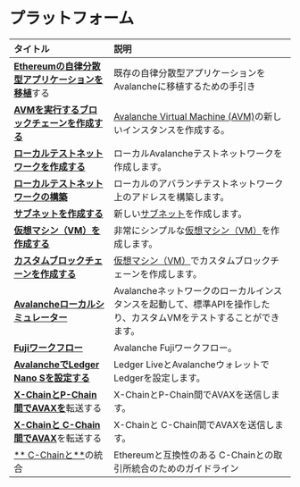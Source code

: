 # プラットフォーム

| タイトル | 説明 |
| :--- | :--- |
| [**Ethereumの自律分散型アプリケーションを移植**](launch-your-ethereum-dapp.md)する | 既存の自律分散型アプリケーションをAvalancheに移植するための手引き |
| [**AVMを実行するブロックチェーンを作成する**](create-avm-blockchain.md) | [Avalanche Virtual Machine (AVM)](../../../learn/platform-overview/#exchange-chain-x-chain)の新しいインスタンスを作成する。 |
| [**ローカルテストネットワークを作成する**](create-a-local-test-network.md) | ローカルAvalancheテストネットワークを作成します。 |
| [**ローカルテストネットワークの構築**](fund-a-local-test-network.md) | ローカルのアバランチテストネットワーク上のアドレスを構築します。 |
| [**サブネットを作成する**](create-a-subnet.md) | 新しい[サブネット](../../../learn/platform-overview/#subnets)を作成します。 |
| [**仮想マシン（VM）を作成する**](create-a-virtual-machine-vm.md) | 非常にシンプルな[仮想マシン（VM）](../../../learn/platform-overview/#virtual-machines)を作成します。 |
| [**カスタムブロックチェーンを作成する**](create-custom-blockchain.md) | [仮想マシン（VM）](../../../learn/platform-overview/#virtual-machines)でカスタムブロックチェーンを作成します。 |
| [**Avalancheローカルシミュレーター**](ava-sim.md) | Avalancheネットワークのローカルインスタンスを起動して、標準APIを操作したり、カスタムVMをテストすることができます。 |
| [**Fujiワークフロー**](fuji-workflow.md) | Avalanche Fujiワークフロー。 |
| [**AvalancheでLedger Nano Sを設定する**](setup-your-ledger-nano-s-with-avalanche.md) | Ledger LiveとAvalancheウォレットでLedgerを設定します。 |
| [**X-ChainとP-Chain間でAVAXを**](transfer-avax-between-x-chain-and-p-chain.md)転送する | X-ChainとP-Chain間でAVAXを送信します。 |
| [**X-Chainと C-Chain間でAVAX**](transfer-avax-between-x-chain-and-c-chain.md)を転送する | X-Chainと C-Chain間でAVAXを送信します。 |
| [** C-Chainと**](integrate-exchange-with-avalanche.md)の統合 | Ethereumと互換性のある C-Chainとの取引所統合のためのガイドライン |

